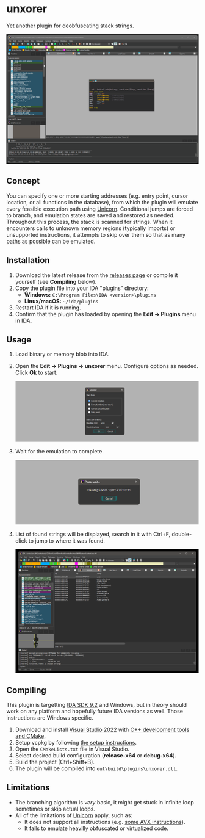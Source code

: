 # unxorer
Yet another plugin for deobfuscating stack strings.

![demo](/assets/demo.gif)

## Concept
You can specify one or more starting addresses (e.g. entry point, cursor location, or all functions in the database), from which the plugin will emulate every feasible execution path using [Unicorn](https://www.unicorn-engine.org/). Conditional jumps are forced to branch, and emulation states are saved and restored as needed. Throughout this process, the stack is scanned for strings. When it encounters calls to unknown memory regions (typically imports) or unsupported instructions, it attempts to skip over them so that as many paths as possible can be emulated.

## Installation
1. Download the latest release from the [releases page](https://github.com/SamuelTulach/unxorer/releases) or compile it yourself (see **Compiling** below).  
2. Copy the plugin file into your IDA "plugins" directory:
   - **Windows:** `C:\Program Files\IDA <version>\plugins`
   - **Linux/macOS:** `~/ida/plugins`
3. Restart IDA if it is running.
4. Confirm that the plugin has loaded by opening the **Edit -> Plugins** menu in IDA.

## Usage
1. Load binary or memory blob into IDA.
1. Open the **Edit -> Plugins -> unxorer** menu. Configure options as needed. Click **Ok** to start.
   
   ![menu](/assets/menu.png)
1. Wait for the emulation to complete.
   
   ![progress](/assets/progress.png)
1. List of found strings will be displayed, search in it with Ctrl+F, double-click to jump to where it was found.
   
   ![results](/assets/results.png)

## Compiling
This plugin is targetting [IDA SDK 9.2](https://github.com/HexRaysSA/ida-sdk) and Windows, but in theory should work on any platform and hopefully future IDA versions as well. Those instructions are Windows specific.
1. Download and install [Visual Studio 2022](https://visualstudio.microsoft.com/) with [C++ development tools and CMake](https://learn.microsoft.com/en-us/cpp/build/vscpp-step-0-installation?view=msvc-170).
1. Setup vcpkg by following [the setup instructions](https://learn.microsoft.com/en-us/vcpkg/get_started/get-started?pivots=shell-powershell).
1. Open the `CMakeLists.txt` file in Visual Studio.
1. Select desired build configuration (**release-x64** or **debug-x64**).
1. Build the project (Ctrl+Shift+B).
1. The plugin will be compiled into `out\build\plugins\unxorer.dll`.

## Limitations
- The branching algorithm is *very* basic, it might get stuck in infinite loop sometimes or skip actual loops.
- All of the limitations of [Unicorn](https://www.unicorn-engine.org/) apply, such as:
  - It does not support all instructions (e.g. [some AVX instructions](https://github.com/unicorn-engine/unicorn/issues/1879)).
  - It fails to emulate heavilly obfuscated or virtualized code.